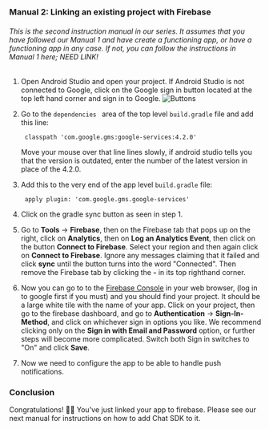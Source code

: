 ### Manual 2: Linking an existing project with Firebase

###### This is the second instruction manual in our series. It assumes that you have followed our Manual 1  and have create a functioning app, or have a functioning app in any case. If not, you can follow the instructions in Manual 1 here; NEED LINK!

1. Open Android Studio and open your project. If Android Studio is not connected to Google, click on the Google sign in button located at the top left hand corner and sign in to Google. ![Buttons](https://www.dropbox.com/s/kf97cfn3tk2u05c/Buttons2.png)

2. Go to the `dependencies ` area of the top level `build.gradle` file and add this line:

   ```
    classpath 'com.google.gms:google-services:4.2.0'
   ```

      Move your mouse over that line lines slowly, if android studio tells you that the version is outdated, enter the number of the latest version in place of the 4.2.0.

3. Add this to the very end of the app level `build.gradle` file:

   ```
    apply plugin: 'com.google.gms.google-services'
   ```

4. Click on the gradle sync button as seen in step 1.

5. Go to **Tools** -> **Firebase**, then on the Firebase tab that pops up on the right, click on **Analytics**, then on **Log an Analytics Event**, then click on the button **Connect to Firebase**. Select your region and then again click on **Connect to Firebase**. Ignore any messages claiming that it failed and click **sync** until the button turns into the word "Connected". Then remove the Firebase tab by clicking the **-** in its top righthand corner.

6. Now you can go to to the [Firebase Console](https://console.firebase.google.com/) in your web browser, (log in to google first if you must) and you should find your project. It should be a large white tile with the name of your app. Click on your project, then go to the firebase dashboard, and go to **Authentication** -> **Sign-In-Method**, and click on whichever sign in options you like. We recommend clicking only on the **Sign in with Email and Password** option, or further steps will become more complicated. Switch both Sign in switches to "On" and click **Save**.

7. Now we need to configure the app to be able to handle push notifications.


### Conclusion

Congratulations! 🎉🎉 You've just linked your app to firebase. Please see our next manual for instructions on how to add Chat SDK to it.
